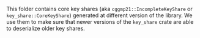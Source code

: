 This folder contains core key shares (aka `cggmp21::IncompleteKeyShare` or `key_share::CoreKeyShare`)
generated at different version of the library. We use them to make sure that newer versions of the
`key_share` crate are able to deserialize older key shares.
